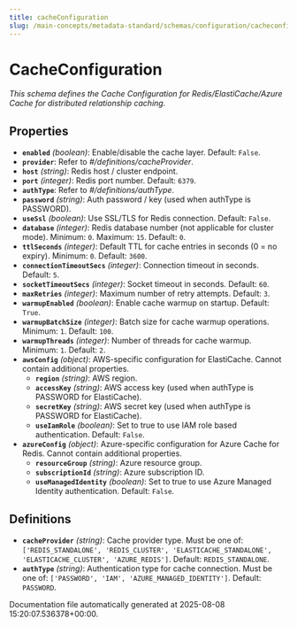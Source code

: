 ```yaml
---
title: cacheConfiguration
slug: /main-concepts/metadata-standard/schemas/configuration/cacheconfiguration
---
```


# CacheConfiguration

*This schema defines the Cache Configuration for Redis/ElastiCache/Azure Cache for distributed relationship caching.*

## Properties

- **`enabled`** *(boolean)*: Enable/disable the cache layer. Default: `False`.
- **`provider`**: Refer to *#/definitions/cacheProvider*.
- **`host`** *(string)*: Redis host / cluster endpoint.
- **`port`** *(integer)*: Redis port number. Default: `6379`.
- **`authType`**: Refer to *#/definitions/authType*.
- **`password`** *(string)*: Auth password / key (used when authType is PASSWORD).
- **`useSsl`** *(boolean)*: Use SSL/TLS for Redis connection. Default: `False`.
- **`database`** *(integer)*: Redis database number (not applicable for cluster mode). Minimum: `0`. Maximum: `15`. Default: `0`.
- **`ttlSeconds`** *(integer)*: Default TTL for cache entries in seconds (0 = no expiry). Minimum: `0`. Default: `3600`.
- **`connectionTimeoutSecs`** *(integer)*: Connection timeout in seconds. Default: `5`.
- **`socketTimeoutSecs`** *(integer)*: Socket timeout in seconds. Default: `60`.
- **`maxRetries`** *(integer)*: Maximum number of retry attempts. Default: `3`.
- **`warmupEnabled`** *(boolean)*: Enable cache warmup on startup. Default: `True`.
- **`warmupBatchSize`** *(integer)*: Batch size for cache warmup operations. Minimum: `1`. Default: `100`.
- **`warmupThreads`** *(integer)*: Number of threads for cache warmup. Minimum: `1`. Default: `2`.
- **`awsConfig`** *(object)*: AWS-specific configuration for ElastiCache. Cannot contain additional properties.
  - **`region`** *(string)*: AWS region.
  - **`accessKey`** *(string)*: AWS access key (used when authType is PASSWORD for ElastiCache).
  - **`secretKey`** *(string)*: AWS secret key (used when authType is PASSWORD for ElastiCache).
  - **`useIamRole`** *(boolean)*: Set to true to use IAM role based authentication. Default: `False`.
- **`azureConfig`** *(object)*: Azure-specific configuration for Azure Cache for Redis. Cannot contain additional properties.
  - **`resourceGroup`** *(string)*: Azure resource group.
  - **`subscriptionId`** *(string)*: Azure subscription ID.
  - **`useManagedIdentity`** *(boolean)*: Set to true to use Azure Managed Identity authentication. Default: `False`.
## Definitions

- **`cacheProvider`** *(string)*: Cache provider type. Must be one of: `['REDIS_STANDALONE', 'REDIS_CLUSTER', 'ELASTICACHE_STANDALONE', 'ELASTICACHE_CLUSTER', 'AZURE_REDIS']`. Default: `REDIS_STANDALONE`.
- **`authType`** *(string)*: Authentication type for cache connection. Must be one of: `['PASSWORD', 'IAM', 'AZURE_MANAGED_IDENTITY']`. Default: `PASSWORD`.


Documentation file automatically generated at 2025-08-08 15:20:07.536378+00:00.
